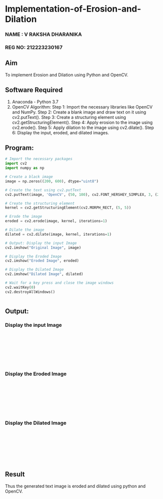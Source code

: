 # Implementation-of-Erosion-and-Dilation
### NAME : V RAKSHA DHARANIKA
### REG NO: 212223230167
## Aim
To implement Erosion and Dilation using Python and OpenCV.
## Software Required
1. Anaconda - Python 3.7
2. OpenCV
Algorithm:
Step 1: Import the necessary libraries like OpenCV and NumPy.
Step 2: Create a blank image and draw text on it using cv2.putText().
Step 3: Create a structuring element using cv2.getStructuringElement().
Step 4: Apply erosion to the image using cv2.erode().
Step 5: Apply dilation to the image using cv2.dilate().
Step 6: Display the input, eroded, and dilated images.


## Program:

``` Python
# Import the necessary packages
import cv2
import numpy as np

# Create a black image
image = np.zeros((200, 600), dtype="uint8")

# Create the text using cv2.putText
cv2.putText(image, 'OpenCV', (50, 100), cv2.FONT_HERSHEY_SIMPLEX, 3, (255), 10)

# Create the structuring element
kernel = cv2.getStructuringElement(cv2.MORPH_RECT, (5, 5))

# Erode the image
eroded = cv2.erode(image, kernel, iterations=1)

# Dilate the image
dilated = cv2.dilate(image, kernel, iterations=1)

# Output: Display the input Image
cv2.imshow("Original Image", image)

# Display the Eroded Image
cv2.imshow("Eroded Image", eroded)

# Display the Dilated Image
cv2.imshow("Dilated Image", dilated)

# Wait for a key press and close the image windows
cv2.waitKey(0)
cv2.destroyAllWindows()



```
## Output:

### Display the input Image
<br>
<br>
<br>
<br>
<br>
<br>

### Display the Eroded Image
<br>
<br>
<br>
<br>
<br>
<br>

### Display the Dilated Image
<br>
<br>
<br>
<br>
<br>
<br>

## Result
Thus the generated text image is eroded and dilated using python and OpenCV.
